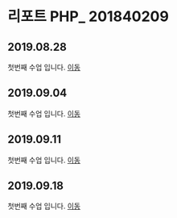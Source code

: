 # 리포트 PHP_ 201840209

## 2019.08.28
첫번째 수업 입니다. [이동](./01)

## 2019.09.04
첫번째 수업 입니다. [이동](./02/lecture_02)

## 2019.09.11
첫번째 수업 입니다. [이동](03)

## 2019.09.18
첫번째 수업 입니다. [이동](04)